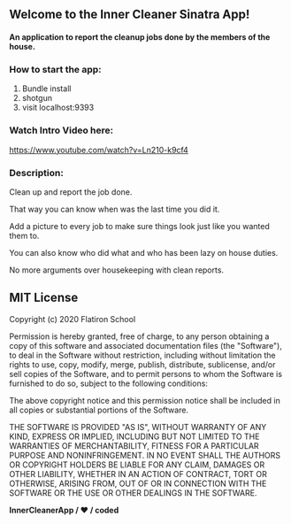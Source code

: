 <h2>Welcome to the Inner Cleaner Sinatra App!</h2>

<h4>An application to report the cleanup jobs done by the members of the house.</h4>


<h3>How to start the app:</h3>

1. Bundle install
2. shotgun
3. visit localhost:9393


<h3>Watch Intro Video here:</h3>

https://www.youtube.com/watch?v=Ln210-k9cf4


<h3>Description:</h3>

Clean up and report the job done.

That way you can know when was the last time you did it.

Add a picture to every job to make sure things look just like you wanted them to.

You can also know who did what and who has been lazy on house duties.

No more arguments over housekeeping with clean reports.


## MIT License 

Copyright (c) 2020 Flatiron School 

Permission is hereby granted, free of charge, to any person obtaining a copy of this software and associated documentation files (the "Software"), to deal in the Software without restriction, including without limitation the rights to use, copy, modify, merge, publish, distribute, sublicense, and/or sell copies of the Software, and to permit persons to whom the Software is furnished to do so, subject to the following conditions:

The above copyright notice and this permission notice shall be included in all copies or substantial portions of the Software.

THE SOFTWARE IS PROVIDED "AS IS", WITHOUT WARRANTY OF ANY KIND, EXPRESS OR IMPLIED, INCLUDING BUT NOT LIMITED TO THE WARRANTIES OF MERCHANTABILITY, FITNESS FOR A PARTICULAR PURPOSE AND NONINFRINGEMENT. IN NO EVENT SHALL THE AUTHORS OR COPYRIGHT HOLDERS BE LIABLE FOR ANY CLAIM, DAMAGES OR OTHER LIABILITY, WHETHER IN AN ACTION OF CONTRACT, TORT OR OTHERWISE, ARISING FROM, OUT OF OR IN CONNECTION WITH THE SOFTWARE OR THE USE OR OTHER DEALINGS IN THE SOFTWARE.


<strong>InnerCleanerApp / ♥ / coded </strong>

